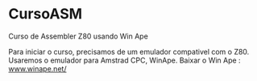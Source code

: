 # CursoASM
Curso de Assembler Z80 usando Win Ape

Para iniciar o curso, precisamos de um emulador compativel com o Z80.
Usaremos o emulador para Amstrad CPC, WinApe.
Baixar o Win Ape : www.winape.net/
